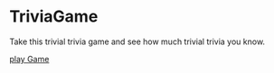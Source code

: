 # TriviaGame

Take this trivial trivia game and see how much trivial trivia you know.

[play Game](https://jsierra0918.github.io/TriviaGame/)
